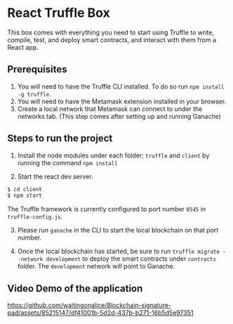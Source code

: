 # React Truffle Box

This box comes with everything you need to start using Truffle to write, compile, test, and deploy smart contracts, and interact with them from a React app.

## Prerequisites

1. You will need to have the Truffle CLI installed. To do so run `npm install -g truffle`.
2. You will need to have the Metamask extension installed in your browser.
3. Create a local network that Metamask can connect to under the networks tab. (This step comes after setting up and running Ganache)


## Steps to run the project

1. Install the node modules under each folder; `truffle` and `client` by running the command `npm install`

2. Start the react dev server.

```sh
$ cd client
$ npm start
```

The Truffle framework is currently configured to port number `8545` in `truffle-config.js`.

3. Please run `ganache` in the CLI to start the local blockchain on that port number.

4. Once the local blockchain has started, be sure to run `truffle migrate --network development` to deploy the smart contracts under `contracts` folder. The `development` network will point to Ganache.

## Video Demo of the application
https://github.com/waitingonalice/Blockchain-signature-pad/assets/85215147/df41001b-5d2d-437b-b271-16b5d5e97351

